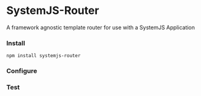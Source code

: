 # SystemJS-Router

A framework agnostic template router for use with a SystemJS Application

### Install

`npm install systemjs-router`

### Configure

### Test

